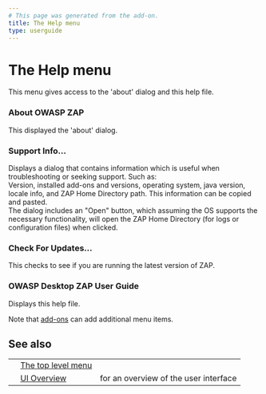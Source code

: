 ```yaml
---
# This page was generated from the add-on.
title: The Help menu
type: userguide
---
```


# The Help menu

This menu gives access to the 'about' dialog and this help file.

### About OWASP ZAP

This displayed the 'about' dialog.

### Support Info...

Displays a dialog that contains information which is useful when troubleshooting or seeking support. Such as:  
Version, installed add-ons and versions, operating system, java version, locale info, and ZAP Home Directory path. This information can be copied and pasted.   
The dialog includes an "Open" button, which assuming the OS supports the necessary functionality, will open the ZAP Home Directory (for logs or configuration files) when clicked.

### Check For Updates...

This checks to see if you are running the latest version of ZAP.

### OWASP Desktop ZAP User Guide

Displays this help file.

Note that [add-ons](/docs/desktop/start/features/addons/) can add additional menu items.

## See also

|   |                                                |                                       |
|---|------------------------------------------------|---------------------------------------|
|   | [The top level menu](/docs/desktop/ui/tlmenu/) |                                       |
|   | [UI Overview](/docs/desktop/ui/)               | for an overview of the user interface |
